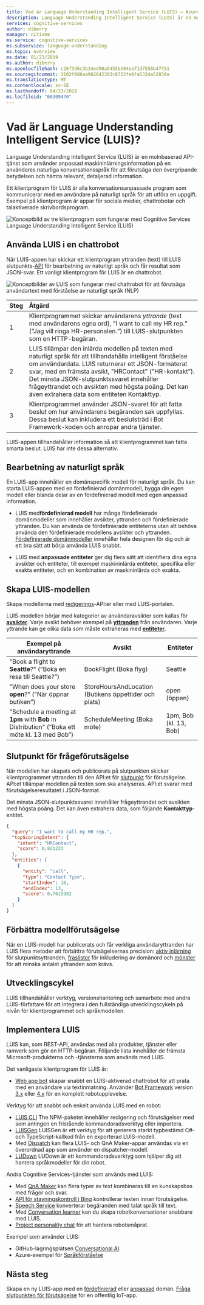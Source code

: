 ```yaml
---
title: Vad är Language Understanding Intelligent Service (LUIS) – Azure Cognitive Services | Microsoft Docs
description: Language Understanding Intelligent Service (LUIS) är en molnbaserad API-tjänst som använder anpassad maskininlärningsinformation på en användares naturliga konversationsspråk för att förutsäga den övergripande betydelsen och hämta relevant, detaljerad information.
services: cognitive-services
author: diberry
manager: nitinme
ms.service: cognitive-services
ms.subservice: language-understanding
ms.topic: overview
ms.date: 01/23/2019
ms.author: diberry
ms.openlocfilehash: c26f3d6c3b34ed90a5455bb94ea71d7556b47751
ms.sourcegitcommit: 3102f886aa962842303c8753fe8fa5324a52834a
ms.translationtype: MT
ms.contentlocale: sv-SE
ms.lasthandoff: 04/23/2019
ms.locfileid: "60309470"
---
```

# <a name="what-is-language-understanding-luis"></a>Vad är Language Understanding Intelligent Service (LUIS)?

Language Understanding Intelligent Service (LUIS) är en molnbaserad API-tjänst som använder anpassad maskininlärningsinformation på en användares naturliga konversationsspråk för att förutsäga den övergripande betydelsen och hämta relevant, detaljerad information. 

Ett klientprogram för LUIS är alla konversationsanpassade program som kommunicerar med en användare på naturligt språk för att utföra en uppgift. Exempel på klientprogram är appar för sociala medier, chattrobotar och talaktiverade skrivbordsprogram.  

![Konceptbild av tre klientprogram som fungerar med Cognitive Services Language Understanding Intelligent Service (LUIS)](./media/luis-overview/luis-entry-point.png "Konceptbild av tre klientprogram som fungerar med Cognitive Services Language Understanding Intelligent Service (LUIS)")

## <a name="use-luis-in-a-chat-bot"></a>Använda LUIS i en chattrobot

<a name="Accessing-LUIS"></a>

När LUIS-appen har skickar ett klientprogram yttranden (text) till LUIS slutpunkts-[API][endpoint-apis] för bearbetning av naturligt språk och får resultat som JSON-svar. Ett vanligt klientprogram för LUIS är en chattrobot.


![Konceptbilder av LUIS som fungerar med chattrobot för att förutsäga användartext med förståelse av naturligt språk (NLP)](./media/luis-overview/luis-overview-process-2.png "Konceptbilder av LUIS som fungerar med chattrobot för att förutsäga användartext med förståelse av naturligt språk (NLP")

|Steg|Åtgärd|
|:--|:--|
|1|Klientprogrammet skickar användarens _yttrande_ (text med användarens egna ord), "I want to call my HR rep." (”Jag vill ringa HR-personalen.”) till LUIS-slutpunkten som en HTTP-begäran.|
|2|LUIS tillämpar den inlärda modellen på texten med naturligt språk för att tillhandahålla intelligent förståelse om användardata. LUIS returnerar ett JSON-formaterat svar, med en främsta avsikt, "HRContact" (”HR-kontakt”). Det minsta JSON-slutpunktssvaret innehåller frågeyttrandet och avsikten med högsta poäng. Det kan även extrahera data som entiteten Kontakttyp.|
|3|Klientprogrammet använder JSON-svaret för att fatta beslut om hur användarens begäranden sak uppfyllas. Dessa beslut kan inkludera ett beslutsträd i Bot Framework-koden och anropar andra tjänster. |

LUIS-appen tillhandahåller information så att klientprogrammet kan fatta smarta beslut. LUIS har inte dessa alternativ. 

<a name="Key-LUIS-concepts"></a>
<a name="what-is-a-luis-model"></a>

## <a name="natural-language-processing"></a>Bearbetning av naturligt språk

En LUIS-app innehåller en domänspecifik modell för naturligt språk. Du kan starta LUIS-appen med en fördefinierad domänmodell, bygga din egen modell eller blanda delar av en fördefinierad modell med egen anpassad information.

* LUIS med**fördefinierad modell** har många fördefinierade domänmodeller som innehåller avsikter, yttranden och fördefinierade yttranden. Du kan använda de fördefinierade entiteterna utan att behöva använda den fördefinierade modellens avsikter och yttranden. [Fördefinierade domänmodeller](luis-how-to-use-prebuilt-domains.md) innehåller hela designen för dig och är ett bra sätt att börja använda LUIS snabbt.

* LUIS med **anpassade entiteter** ger dig flera sätt att identifiera dina egna avsikter och entiteter, till exempel maskininlärda entiteter, specifika eller exakta entiteter, och en kombination av maskininlärda och exakta.

## <a name="build-the-luis-model"></a>Skapa LUIS-modellen
Skapa modellerna med [redigerings](https://aka.ms/luis-authoring-apis)-API:er eller med LUIS-portalen.

LUIS-modellen börjar med kategorier av användaravsikter som kallas för **[avsikter](luis-concept-intent.md)**. Varje avsikt behöver exempel på **[yttranden](luis-concept-utterance.md)** från användaren. Varje yttrande kan ge olika data som måste extraheras med **[entiteter](luis-concept-entity-types.md)**. 

|Exempel på användaryttrande|Avsikt|Entiteter|
|-----------|-----------|-----------|
|"Book a flight to __Seattle__?" (”Boka en resa till Seattle?”)|BookFlight (Boka flyg)|Seattle|
|"When does your store __open__?" (”När öppnar butiken”)|StoreHoursAndLocation (Butikens öppettider och plats)|open (öppen)|
|"Schedule a meeting at __1pm__ with __Bob__ in Distribution" (”Boka ett möte kl. 13 med Bob”)|ScheduleMeeting (Boka möte)|1pm, Bob (kl. 13, Bob)|

## <a name="query-prediction-endpoint"></a>Slutpunkt för frågeförutsägelse

När modellen har skapats och publicerats på slutpunkten skickar klientprogrammet yttranden till den API:et för [slutpunkt](https://aka.ms/luis-endpoint-apis) för förutsägelse. API:et tillämpar modellen på texten som ska analyseras. API:et svarar med förutsägelseresultatet i JSON-format.  

Det minsta JSON-slutpunktssvaret innehåller frågeyttrandet och avsikten med högsta poäng. Det kan även extrahera data, som följande **Kontakttyp**-entitet. 

```JSON
{
  "query": "I want to call my HR rep.",
  "topScoringIntent": {
    "intent": "HRContact",
    "score": 0.921233
  },
  "entities": [
    {
      "entity": "call",
      "type": "Contact Type",
      "startIndex": 10,
      "endIndex": 13,
      "score": 0.7615982
    }
  ]
}
```

## <a name="improve-model-prediction"></a>Förbättra modellförutsägelse

När en LUIS-modell har publicerats och får verkliga användaryttranden har LUIS flera metoder att förbättra förutsägelsernas precision: [aktiv inlärning](luis-concept-review-endpoint-utterances.md) för slutpunktsyttranden, [fraslistor](luis-concept-feature.md) för inkludering av domänord och [mönster](luis-concept-patterns.md) för att minska antalet yttranden som krävs.

<a name="using-luis"></a>

## <a name="development-lifecycle"></a>Utvecklingscykel
LUIS tillhandahåller verktyg, versionshantering och samarbete med andra LUIS-författare för att integrera i den fullständiga utvecklingscykeln på nivån för klientprogrammet och språkmodellen. 

## <a name="implementing-luis"></a>Implementera LUIS
LUIS kan, som REST-API, användas med alla produkter, tjänster eller ramverk som gör en HTTP-begäran. Följande lista innehåller de främsta Microsoft-produkterna och -tjänsterna som används med LUIS.

Det vanligaste klientprogram för LUIS är:
* [Web app bot](https://docs.microsoft.com/azure/bot-service/?view=azure-bot-service-3.0) skapar snabbt en LUIS-aktiverad chattrobot för att prata med en användare via textinmatning. Använder [Bot Framework][bot-framework] version [3.x](https://github.com/Microsoft/BotBuilder) eller [4.x](https://github.com/Microsoft/botbuilder-dotnet) för en komplett robotupplevelse.

Verktyg för att snabbt och enkelt använda LUIS med en robot:
* [LUIS CLI](https://github.com/Microsoft/botbuilder-tools/tree/master/packages/LUIS) The NPM-paketet innehåller redigering och förutsägelser med som antingen en fristående kommandoradsverktyg eller importera. 
* [LUISGen](https://github.com/Microsoft/botbuilder-tools/tree/master/packages/LUISGen) LUISGen är ett verktyg för att generera starkt typbestämd C#- och TypeScript-källkod från en exporterad LUIS-modell.
* Med [Dispatch](https://aka.ms/dispatch-tool) kan flera LUIS- och QnA Maker-appar användas via en överordnad app som använder en dispatcher-modell.
* [LUDown](https://github.com/Microsoft/botbuilder-tools/tree/master/packages/Ludown) LUDown är ett kommandoradsverktyg som hjälper dig att hantera språkmodeller för din robot.

Andra Cognitive Services-tjänster som används med LUIS:
* Med [QnA Maker][qnamaker] kan flera typer av text kombineras till en kunskapsbas med frågor och svar.
* [API för stavningskontroll i Bing](../bing-spell-check/proof-text.md) kontrollerar texten innan förutsägelse. 
* [Speech Service](../Speech-Service/overview.md) konverterar begäranden med talat språk till text. 
* Med [Conversation learner](https://docs.microsoft.com/azure/cognitive-services/labs/conversation-learner/overview) kan du skapa robotkonversationer snabbare med LUIS.
* [Project personality chat](https://docs.microsoft.com/azure/cognitive-services/project-personality-chat/overview) för att hantera robotsmåprat.

Exempel som använder LUIS:
* GitHub-lagringsplatsen [Conversational AI](https://github.com/Microsoft/AI).
* Azure-exempel för [Språkförståelse](https://github.com/Azure-Samples/cognitive-services-language-understanding)

## <a name="next-steps"></a>Nästa steg

Skapa en ny LUIS-app med en [fördefinierad](luis-get-started-create-app.md) eller [anpassad](luis-quickstart-intents-only.md) domän. [Fråga slutpunkten för förutsägelse](luis-get-started-cs-get-intent.md) för en offentlig IoT-app.

[bot-framework]: https://docs.microsoft.com/bot-framework/
[flow]: https://docs.microsoft.com/connectors/luis/
[authoring-apis]: https://aka.ms/luis-authoring-api
[endpoint-apis]: https://aka.ms/luis-endpoint-apis
[qnamaker]: https://qnamaker.ai/
